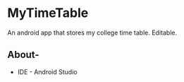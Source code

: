 # MyTimeTable

An android app that stores my college time table. Editable.

## About-
* IDE - Android Studio

